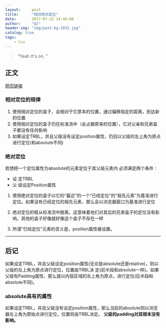 ```yaml
---
layout:     post
title:      "相对绝对定位"
date:       2017-07-22 14:44:00
author:     "Qz"
header-img: "img/post-bg-2015.jpg"
catalog: true
tags:
    - Css
---
```


> “Yeah It's on. ”


## 正文
[网页链接](https://segmentfault.com/a/1190000000680773)
### 相对定位的规律
1.  使用相对定位的盒子，会相对于它原本的位置，通过偏移指定的距离，到达新的位置
2.  使用相对定位的盒子仍在标准流中（会占据原来的位置），它对父亲和兄弟盒子都没有任何影响
3.  如果设定TRBL，并且父级没有设定position属性，仍旧以父级的左上角为原点进行定位(和absolute不同)


### 绝对定位
若想把一个定位属性为absolute的元素定位于其父级元素内
必须满足两个条件：
* 设 定TRBL
* 父 级设定Position属性

1. 使用绝对定位的盒子以它的“最近”的一个“已经定位”的“祖先元素”为基准进行定位。如果没有已经定位的祖先元素，那么会以浏览器窗口为基准进行定位

2. 绝对定位的框从标准流中脱离，这意味着他们对其后的兄弟盒子的定位没有影响，其他的盒子好像就好像这个盒子不存在一样

3. 所谓“已经定位”元素的含义是，position属性被设置。

---

## 后记
如果设定TRBL，并且父级设定position属性(无论是absolute还是relative)，则以父级的左上角为原点进行定位，位置由TRBL决 定(前半段和absolute一样)。如果父级有Padding属性，那么就以内容区域的左上角为原点，进行定位(后半段和absolute不同)。

### absolute具有的属性
如果设定TRBL，并且父级没有设定position属性，那么当前的absolute则以浏览器左上角为原始点进行定位，位置将由TRBL决定。
<strong>父级的padding对其根本没有影响。</strong>

